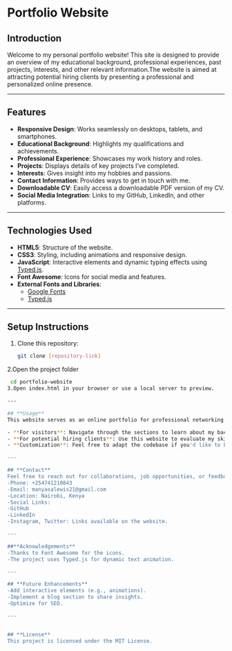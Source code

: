 # **Portfolio Website**

## **Introduction**
Welcome to my personal portfolio website! This site is designed to provide an overview of my educational background, professional experiences, past projects, interests, and other relevant information.The website is aimed at attracting potential hiring clients by presenting a professional and personalized online presence.

---

## **Features**
- **Responsive Design**: Works seamlessly on desktops, tablets, and smartphones.
- **Educational Background**: Highlights my qualifications and achievements.
- **Professional Experience**: Showcases my work history and roles.
- **Projects**: Displays details of key projects I’ve completed.
- **Interests**: Gives insight into my hobbies and passions.
- **Contact Information**: Provides ways to get in touch with me.
- **Downloadable CV**: Easily access a downloadable PDF version of my CV.
- **Social Media Integration**: Links to my GitHub, LinkedIn, and other platforms.

---

## **Technologies Used**
- **HTML5**: Structure of the website.
- **CSS3**: Styling, including animations and responsive design.
- **JavaScript**: Interactive elements and dynamic typing effects using [Typed.js](https://github.com/mattboldt/typed.js).
- **Font Awesome**: Icons for social media and features.
- **External Fonts and Libraries**: 
  - [Google Fonts](https://fonts.google.com/)
  - [Typed.js](https://github.com/mattboldt/typed.js)

---

## **Setup Instructions**
1. Clone this repository:
   ```bash
   git clone [repository-link]
2.Open the project folder
  ```bash
   cd portfolio-website
3.Open index.html in your browser or use a local server to preview.

---

## **Usage**
This website serves as an online portfolio for professional networking and job applications. 

- **For visitors**: Navigate through the sections to learn about my background, view my showcased projects, and get in touch via the contact form or provided social media links.
- **For potential hiring clients**: Use this website to evaluate my skills, review my completed projects, and reach out if you are interested in collaborating or hiring me for your team.
- **Customization**: Feel free to adapt the codebase if you'd like to build your own personalized portfolio using this design as a template.

---

## **Contact**
Feel free to reach out for collaborations, job opportunities, or feedback:
-Phone: +254741210843
-Email: manyasalewis21@gmail.com
-Location: Nairobi, Kenya
-Social Links:
  -GitHub
  -LinkedIn
  -Instagram, Twitter: Links available on the website.

---

##**Acknowledgements**
-Thanks to Font Awesome for the icons.
-The project uses Typed.js for dynamic text animation.

---

## **Future Enhancements**
-Add interactive elements (e.g., animations).
-Implement a blog section to share insights.
-Optimize for SEO.

---


## **License**
This project is licensed under the MIT License.
